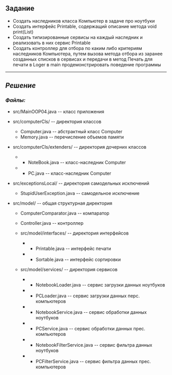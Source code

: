 ## Задание
* Создать наследников класса Компьютер в задаче про ноутбуки
* Создать интерфейс Printable, содержащий описание метода void print(List<Computer>)
* Создать типизированные сервисы на каждый наследник и реализовать в них сервис Printable
* Создать контроллер для отбора по каким либо критериям наследников Компьютера, путем вызова
метода отбора из заранее созданных списков в сервисах и передачи в метод Печать для печати в 
Loger в main продемонстрировать поведение программы



___
## _Решение_
### _Файлы:_

* src/MainOOP04.java  --  класс приложения
* src/computerCls/ -- директория классов
  * Computer.java -- абстрактный класс Computer
  * Memory.java -- перечисление объемов памяти

* src/computerCls/extenders/ -- директория дочерних классов
  + + NoteBook.java  -- класс-наследник Computer
  + + PC.java  -- класс-наследник Computer

* src/exceptionsLocal/  -- директория самодельных исключений
  + StupidUserException.java  -- самодельное исключение

* src/model/  -- общая структурная директория
  * ComputerComparator.java  -- компаратор
  * Controller.java  -- контроллер

  * src/model/interfaces/   -- директория интерфейсов
    + + Printable.java  -- интерфейс печати
    + + Sortable.java  -- интерфейс сортировки

  * src/model/services/  -- директория сервисов
    + + NotebookLoader.java  -- сервис загрузки данных ноутбуков
    + + PCLoader.java  -- сервис загрузки данных перс. компьютеров
    + + NotebookService.java  -- сервис обработки данных ноутбуков
    + + PCService.java  -- сервис обработки данных прес. компьютеров
    + + NotebookFilterService.java  -- сервис фильтра данных ноутбуков
    + + PCFilterService.java  -- сервис фильтра данных прес. компьютеров
